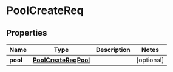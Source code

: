 # PoolCreateReq

## Properties
Name | Type | Description | Notes
------------ | ------------- | ------------- | -------------
**pool** | [**PoolCreateReqPool**](PoolCreateReqPool.md) |  |  [optional]

